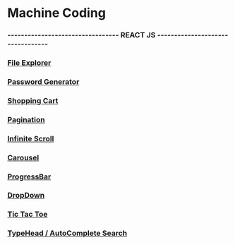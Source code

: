 # Machine Coding

### --------------------------------- REACT JS ---------------------------------

### [File Explorer](https://6jrpxd.csb.app)

### [Password Generator](https://26sdd9.csb.app/)

### [Shopping Cart](https://ecommercecart.sandeeppatel3.repl.co)

### [Pagination](https://vky8xc.csb.app/)

### [Infinite Scroll](https://8x6kxx.csb.app)

### [Carousel](https://739s6q.csb.app/)

### [ProgressBar](https://md9pcr.csb.app/)

### [DropDown](https://gf3pcp.csb.app/)

### [Tic Tac Toe](https://y25cqs.csb.app/)

### [TypeHead / AutoComplete Search]("https://77xsj4.csb.app/")
